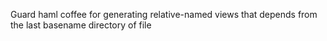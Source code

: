 Guard haml coffee for generating relative-named views that depends from the last basename directory of file
